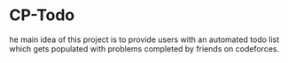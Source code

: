 # CP-Todo
he main idea of this project is to provide users with an automated todo list which gets populated with problems completed by friends on codeforces.
